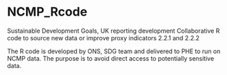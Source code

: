 # NCMP_Rcode

Sustainable Development Goals, UK reporting development
Collaborative R code to source new data or improve proxy indicators 2.2.1 and 2.2.2

The R code is developed by ONS, SDG team and delivered to PHE to run on NCMP data. The purpose is to avoid direct access to potentially sensitive data.



